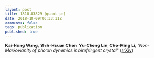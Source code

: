 ```yaml
---
layout: post
title: 1810.03829 [quant-ph]
date: 2018-10-09T06:33:11Z
comments: false
tags: publication
published: true
---
```


<b>Kai-Hung Wang</b>, <b>Shih-Hsuan Chen</b>, <b>Yu-Cheng Lin</b>, <b>Che-Ming Li</b>, "<i>Non-Markovianity of photon dynamics in birefringent crystal</i>" ([arXiv](http://arxiv.org/abs/1810.03829v1))
